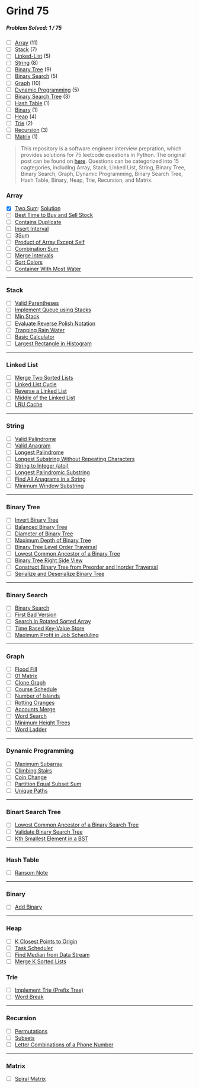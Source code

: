 # Grind 75

##### Problem Solved: 1 / 75

-   [ ] [Array](#array) (11)
-   [ ] [Stack](#stack) (7)
-   [ ] [Linked-List](#linked-list) (5)
-   [ ] [String](#string) (8)
-   [ ] [Binary Tree](#binary-tree) (9)
-   [ ] [Binary Search](#binary-search) (5)
-   [ ] [Graph](#graph) (10)
-   [ ] [Dynamic Programming](#dynamic-programming) (5)
-   [ ] [Binary Search Tree](#binary-search-tree) (3)
-   [ ] [Hash Table](#hash-table) (1)
-   [ ] [Binary](#binary) (1)
-   [ ] [Heap](#heap) (4)
-   [ ] [Trie](#trie) (2)
-   [ ] [Recursion](#recursion) (3)
-   [ ] [Matrix](#matrix) (1)

> This repository is a software engineer interview prepration, which provides solutions for 75 leetcode questions in Python. The original post can be found on [here](https://www.techinterviewhandbook.org/grind75). Questions can be categorized into 15 cagtegories, including Array, Stack, Linked List, String, Binary Tree, Binary Search, Graph, Dynamic Programming, Binary Search Tree, Hash Table, Binary, Heap, Trie, Recursion, and Matrix.

### Array

-   [x] [Two Sum](https://leetcode.com/problems/two-sum): [Solution](/Array/1-TwoSum)
-   [ ] [Best Time to Buy and Sell Stock](https://leetcode.com/problems/best-time-to-buy-and-sell-stock)
-   [ ] [Contains Duplicate](https://leetcode.com/problems/contains-duplicate)
-   [ ] [Insert Interval](https://leetcode.com/problems/insert-interval)
-   [ ] [3Sum](https://leetcode.com/problems/3sum/)
-   [ ] [Product of Array Except Self](https://leetcode.com/problems/product-of-array-except-self)
-   [ ] [Combination Sum](https://leetcode.com/problems/combination-sum)
-   [ ] [Merge Intervals](https://leetcode.com/problems/merge-intervals)
-   [ ] [Sort Colors](https://leetcode.com/problems/sort-colors)
-   [ ] [Container With Most Water](https://leetcode.com/problems/container-with-most-water)

---

### Stack

-   [ ] [Valid Parentheses](https://leetcode.com/problems/valid-parentheses)
-   [ ] [Implement Queue using Stacks](https://leetcode.com/problems/implement-queue-using-stacks)
-   [ ] [Min Stack](https://leetcode.com/problems/min-stack)
-   [ ] [Evaluate Reverse Polish Notation](https://leetcode.com/problems/evaluate-reverse-polish-notation)
-   [ ] [Trapping Rain Water](https://leetcode.com/problems/trapping-rain-water)
-   [ ] [Basic Calculator](https://leetcode.com/problems/basic-calculator)
-   [ ] [Largest Rectangle in Histogram](https://leetcode.com/problems/largest-rectangle-in-histogram)

---

### Linked List

-   [ ] [Merge Two Sorted Lists](https://leetcode.com/problems/merge-two-sorted-lists)
-   [ ] [Linked List Cycle](https://leetcode.com/problems/linked-list-cycle)
-   [ ] [Reverse a Linked List](https://leetcode.com/problems/reverse-linked-list)
-   [ ] [Middle of the Linked List](https://leetcode.com/problems/remove-nth-node-from-end-of-list)
-   [ ] [LRU Cache](https://leetcode.com/problems/reorder-list)

---

### String

-   [ ] [Valid Palindrome](https://leetcode.com/problems/valid-palindrome)
-   [ ] [Valid Anagram](https://leetcode.com/problems/valid-anagram)
-   [ ] [Longest Palindrome](https://leetcode.com/problems/longest-palindrome)
-   [ ] [Longest Substring Without Repeating Characters](https://leetcode.com/problems/longest-substring-without-repeating-characters)
-   [ ] [String to Integer (atoi)](https://leetcode.com/problems/string-to-integer-atoi)
-   [ ] [Longest Palindromic Substring](https://leetcode.com/problems/longest-palindromic-substring)
-   [ ] [Find All Anagrams in a String](https://leetcode.com/problems/find-all-anagrams-in-a-string)
-   [ ] [Minimum Window Substring](https://leetcode.com/problems/minimum-window-substring)

---

### Binary Tree

-   [ ] [Invert Binary Tree](https://leetcode.com/problems/invert-binary-tree)
-   [ ] [Balanced Binary Tree](https://leetcode.com/problems/balanced-binary-tree)
-   [ ] [Diameter of Binary Tree](https://leetcode.com/problems/diameter-of-binary-tree)
-   [ ] [Maximum Depth of Binary Tree](https://leetcode.com/problems/maximum-depth-of-binary-tree)
-   [ ] [Binary Tree Level Order Traversal](https://leetcode.com/problems/binary-tree-level-order-traversal)
-   [ ] [Lowest Common Ancestor of a Binary Tree](https://leetcode.com/problems/lowest-common-ancestor-of-a-binary-tree)
-   [ ] [Binary Tree Right Side View](https://leetcode.com/problems/binary-tree-right-side-view)
-   [ ] [Construct Binary Tree from Preorder and Inorder Traversal](https://leetcode.com/problems/construct-binary-tree-from-preorder-and-inorder-traversal)
-   [ ] [Serialize and Deserialize Binary Tree](https://leetcode.com/problems/serialize-and-deserialize-binary-tree)

---

### Binary Search

-   [ ] [Binary Search](https://leetcode.com/problems/binary-search)
-   [ ] [First Bad Version](https://leetcode.com/problems/first-bad-version)
-   [ ] [Search in Rotated Sorted Array](https://leetcode.com/problems/search-in-rotated-sorted-array)
-   [ ] [Time Based Key-Value Store](https://leetcode.com/problems/time-based-key-value-store)
-   [ ] [Maximum Profit in Job Scheduling](https://leetcode.com/problems/maximum-profit-in-job-scheduling)

---

### Graph

-   [ ] [Flood Fill](https://leetcode.com/problems/flood-fill)
-   [ ] [01 Matrix](https://leetcode.com/problems/01-matrix)
-   [ ] [Clone Graph](https://leetcode.com/problems/clone-graph)
-   [ ] [Course Schedule](https://leetcode.com/problems/course-schedule)
-   [ ] [Number of Islands](https://leetcode.com/problems/number-of-islands)
-   [ ] [Rotting Oranges](https://leetcode.com/problems/rotting-oranges)
-   [ ] [Accounts Merge](https://leetcode.com/problems/accounts-merge)
-   [ ] [Word Search](https://leetcode.com/problems/word-search)
-   [ ] [Minimum Height Trees](https://leetcode.com/problems/minimum-height-trees)
-   [ ] [Word Ladder](https://leetcode.com/problems/word-ladder)

---

### Dynamic Programming

-   [ ] [Maximum Subarray](https://leetcode.com/problems/maximum-subarray)
-   [ ] [Climbing Stairs](https://leetcode.com/problems/climbing-stairs)
-   [ ] [Coin Change](https://leetcode.com/problems/coin-change)
-   [ ] [Partition Equal Subset Sum](https://leetcode.com/problems/maximum-subarray)
-   [ ] [Unique Paths](https://leetcode.com/problems/unique-paths)

---

### Binart Search Tree

-   [ ] [Lowest Common Ancestor of a Binary Search Tree](https://leetcode.com/problems/lowest-common-ancestor-of-a-binary-search-tree)
-   [ ] [Validate Binary Search Tree](https://leetcode.com/problems/validate-binary-search-tree)
-   [ ] [Kth Smallest Element in a BST](https://leetcode.com/problems/kth-smallest-element-in-a-bst)

---

### Hash Table

-   [ ] [Ransom Note](https://leetcode.com/problems/ransom-note)

---

### Binary

-   [ ] [Add Binary](https://leetcode.com/problems/add-binary)

---

### Heap

-   [ ] [K Closest Points to Origin](https://leetcode.com/problems/k-closest-points-to-origin)
-   [ ] [Task Scheduler](https://leetcode.com/problems/task-scheduler)
-   [ ] [Find Median from Data Stream](https://leetcode.com/problems/find-median-from-data-stream/)
-   [ ] [Merge K Sorted Lists](https://leetcode.com/problems/merge-k-sorted-lists/)

### Trie

-   [ ] [Implement Trie (Prefix Tree)](https://leetcode.com/problems/implement-trie-prefix-tree)
-   [ ] [Word Break](https://leetcode.com/problems/word-break)

---

### Recursion

-   [ ] [Permutations](https://leetcode.com/problems/permutations)
-   [ ] [Subsets](https://leetcode.com/problems/subsets)
-   [ ] [Letter Combinations of a Phone Number](https://leetcode.com/problems/letter-combinations-of-a-phone-number)

---

### Matrix

-   [ ] [Spiral Matrix](https://leetcode.com/problems/spiral-matrix)
